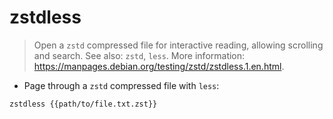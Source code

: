 # zstdless

> Open a `zstd` compressed file for interactive reading, allowing scrolling and search.
> See also: `zstd`, `less`.
> More information: <https://manpages.debian.org/testing/zstd/zstdless.1.en.html>.

- Page through a `zstd` compressed file with `less`:

`zstdless {{path/to/file.txt.zst}}`
